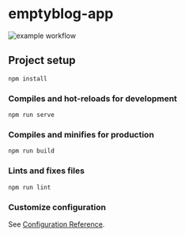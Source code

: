 # emptyblog-app

![example workflow](https://github.com/mysticaldream/emptyblog-app/actions/workflows/deploy.yaml/badge.svg?branch=main)

## Project setup
```
npm install
```

### Compiles and hot-reloads for development
```
npm run serve
```

### Compiles and minifies for production
```
npm run build
```

### Lints and fixes files
```
npm run lint
```

### Customize configuration
See [Configuration Reference](https://cli.vuejs.org/config/).

